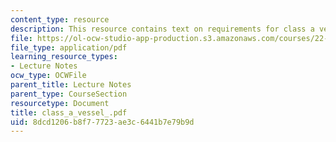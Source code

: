 ```yaml
---
content_type: resource
description: This resource contains text on requirements for class a vessels.
file: https://ol-ocw-studio-app-production.s3.amazonaws.com/courses/22-314j-structural-mechanics-in-nuclear-power-technology-fall-2006/8dcd1206b8f77723ae3c6441b7e79b9d_class_a_vessel_.pdf
file_type: application/pdf
learning_resource_types:
- Lecture Notes
ocw_type: OCWFile
parent_title: Lecture Notes
parent_type: CourseSection
resourcetype: Document
title: class_a_vessel_.pdf
uid: 8dcd1206-b8f7-7723-ae3c-6441b7e79b9d
---
```

